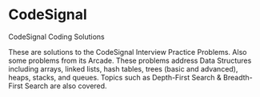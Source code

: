 # CodeSignal
CodeSignal Coding Solutions

These are solutions to the CodeSignal Interview Practice Problems. Also some problems from its Arcade. These problems address Data Structures including arrays, linked lists, hash tables, trees (basic and advanced), heaps, stacks, and queues. Topics such as Depth-First Search & Breadth-First Search are also covered.
